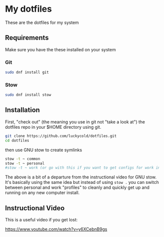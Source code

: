 # My dotfiles

These are the dotfiles for my system

## Requirements

Make sure you have the these installed on your system

### Git

```bash
sudo dnf install git
```

### Stow
```bash
sudo dnf install stow
```

## Installation

First, "check out" (the meaning you use in git not "take a look at") the dotfiles repo in your $HOME directory using git.

```bash
git clone https://github.com/luckycold/dotfiles.git
cd dotfiles
```

then use GNU stow to create symlinks

```bash
stow -t ~ common
stow -t ~ personal
#stow -t ~ work (or go with this if you want to get configs for work instead of personal)
```
The above is a bit of a departure from the instructional video for GNU stow. It's basically using the same idea but instead of using `stow .` you can switch between personal and work "profiles" to cleanly and quickly get up and running on any new computer install.

## Instructional Video
This is a useful video if you get lost:

https://www.youtube.com/watch?v=y6XCebnB9gs
